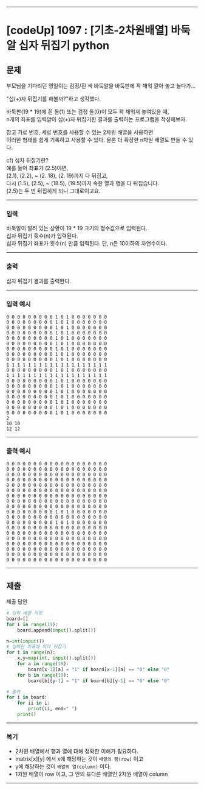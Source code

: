 
---

# [codeUp] 1097 : [기초-2차원배열] 바둑알 십자 뒤집기 python


## 문제
부모님을 기다리던 영일이는 검정/흰 색 바둑알을 바둑판에 꽉 채워 깔아 놓고 놀다가...

"십(+)자 뒤집기를 해볼까?"하고 생각했다.

바둑판(19 * 19)에 흰 돌(1) 또는 검정 돌(0)이 모두 꽉 채워져 놓여있을 때,    
n개의 좌표를 입력받아 십(+)자 뒤집기한 결과를 출력하는 프로그램을 작성해보자.

참고
가로 번호, 세로 번호를 사용할 수 있는 2차원 배열을 사용하면     
이러한 형태를 쉽게 기록하고 사용할 수 있다. 물론 더 확장한 n차원 배열도 만들 수 있다.



cf) 십자 뒤집기란?  
예를 들어 좌표가 (2.5)이면,     
(2.1), (2.2), ~ (2. 18), (2. 19)까지 다 뒤집고,     
다시 (1.5), (2.5), ~ (18.5), (19.5)까지 속한 열과 행을 다 뒤집습니다.       
(2.5)는 두 번 뒤집히게 되니 그대로이고요.       


---
### 입력 

바둑알이 깔려 있는 상황이 19 * 19 크기의 정수값으로 입력된다.       
십자 뒤집기 횟수(n)가 입력된다.     
십자 뒤집기 좌표가 횟수(n) 만큼 입력된다. 단, n은 10이하의 자연수이다.

---
### 출력   

십자 뒤집기 결과를 출력한다.



---
### 입력 예시
```
0 0 0 0 0 0 0 0 0 1 0 1 0 0 0 0 0 0 0
0 0 0 0 0 0 0 0 0 1 0 1 0 0 0 0 0 0 0
0 0 0 0 0 0 0 0 0 1 0 1 0 0 0 0 0 0 0
0 0 0 0 0 0 0 0 0 1 0 1 0 0 0 0 0 0 0
0 0 0 0 0 0 0 0 0 1 0 1 0 0 0 0 0 0 0
0 0 0 0 0 0 0 0 0 1 0 1 0 0 0 0 0 0 0
0 0 0 0 0 0 0 0 0 1 0 1 0 0 0 0 0 0 0
0 0 0 0 0 0 0 0 0 1 0 1 0 0 0 0 0 0 0
0 0 0 0 0 0 0 0 0 1 0 1 0 0 0 0 0 0 0
1 1 1 1 1 1 1 1 1 1 1 1 1 1 1 1 1 1 1
0 0 0 0 0 0 0 0 0 1 0 1 0 0 0 0 0 0 0
1 1 1 1 1 1 1 1 1 1 1 1 1 1 1 1 1 1 1
0 0 0 0 0 0 0 0 0 1 0 1 0 0 0 0 0 0 0
0 0 0 0 0 0 0 0 0 1 0 1 0 0 0 0 0 0 0
0 0 0 0 0 0 0 0 0 1 0 1 0 0 0 0 0 0 0
0 0 0 0 0 0 0 0 0 1 0 1 0 0 0 0 0 0 0
0 0 0 0 0 0 0 0 0 1 0 1 0 0 0 0 0 0 0
0 0 0 0 0 0 0 0 0 1 0 1 0 0 0 0 0 0 0
0 0 0 0 0 0 0 0 0 1 0 1 0 0 0 0 0 0 0
2
10 10
12 12
```
---
### 출력 예시
```
0 0 0 0 0 0 0 0 0 0 0 0 0 0 0 0 0 0 0
0 0 0 0 0 0 0 0 0 0 0 0 0 0 0 0 0 0 0
0 0 0 0 0 0 0 0 0 0 0 0 0 0 0 0 0 0 0
0 0 0 0 0 0 0 0 0 0 0 0 0 0 0 0 0 0 0
0 0 0 0 0 0 0 0 0 0 0 0 0 0 0 0 0 0 0
0 0 0 0 0 0 0 0 0 0 0 0 0 0 0 0 0 0 0
0 0 0 0 0 0 0 0 0 0 0 0 0 0 0 0 0 0 0
0 0 0 0 0 0 0 0 0 0 0 0 0 0 0 0 0 0 0
0 0 0 0 0 0 0 0 0 0 0 0 0 0 0 0 0 0 0
0 0 0 0 0 0 0 0 0 1 0 1 0 0 0 0 0 0 0
0 0 0 0 0 0 0 0 0 0 0 0 0 0 0 0 0 0 0
0 0 0 0 0 0 0 0 0 1 0 1 0 0 0 0 0 0 0
0 0 0 0 0 0 0 0 0 0 0 0 0 0 0 0 0 0 0
0 0 0 0 0 0 0 0 0 0 0 0 0 0 0 0 0 0 0
0 0 0 0 0 0 0 0 0 0 0 0 0 0 0 0 0 0 0
0 0 0 0 0 0 0 0 0 0 0 0 0 0 0 0 0 0 0
0 0 0 0 0 0 0 0 0 0 0 0 0 0 0 0 0 0 0
0 0 0 0 0 0 0 0 0 0 0 0 0 0 0 0 0 0 0
0 0 0 0 0 0 0 0 0 0 0 0 0 0 0 0 0 0 0
```
---
제출
---
제출 답안
```python
# 입력 배열 저장
board=[]
for i in range(19):
    board.append(input().split())

n=int(input())
# 입력된 좌표에 따라 뒤집기
for i in range(n):
    x,y=map(int, input().split())
    for a in range(19):
        board[x-1][a] = "1" if board[x-1][a] == "0" else "0"
    for b in range(19):
        board[b][y-1] = "1" if board[b][y-1] == "0" else "0"

# 출력
for i in board:
    for ii in i:
        print(ii, end=" ")
    print()
```



---
### 복기
* 2차원 배열에서 행과 열에 대해 정확한 이해가 필요하다.
* matrix[x][y] 에서 x에 해당하는 것이 `배열의 행(row)` 이고
* y에 해당하는 것이 `배열의 열(column)` 이다.
* 1차원 배열이 row 이고, 그 안의 또다른 배열인 2차원 배열이 column
---
